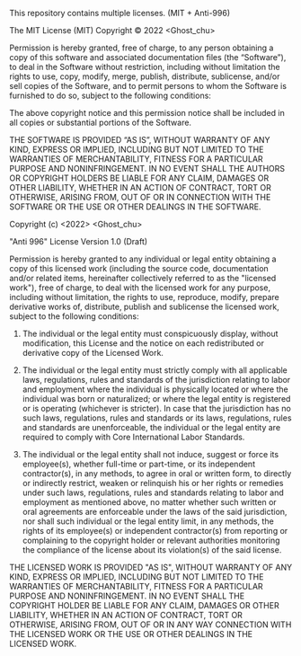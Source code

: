 This repository contains multiple licenses. (MIT + Anti-996)

The MIT License (MIT)
Copyright © 2022 <Ghost_chu>

Permission is hereby granted, free of charge, to any person obtaining a copy of this software and associated documentation files (the “Software”), to deal in the Software without restriction, including without limitation the rights to use, copy, modify, merge, publish, distribute, sublicense, and/or sell copies of the Software, and to permit persons to whom the Software is furnished to do so, subject to the following conditions:

The above copyright notice and this permission notice shall be included in all copies or substantial portions of the Software.

THE SOFTWARE IS PROVIDED “AS IS”, WITHOUT WARRANTY OF ANY KIND, EXPRESS OR IMPLIED, INCLUDING BUT NOT LIMITED TO THE WARRANTIES OF MERCHANTABILITY, FITNESS FOR A PARTICULAR PURPOSE AND NONINFRINGEMENT. IN NO EVENT SHALL THE AUTHORS OR COPYRIGHT HOLDERS BE LIABLE FOR ANY CLAIM, DAMAGES OR OTHER LIABILITY, WHETHER IN AN ACTION OF CONTRACT, TORT OR OTHERWISE, ARISING FROM, OUT OF OR IN CONNECTION WITH THE SOFTWARE OR THE USE OR OTHER DEALINGS IN THE SOFTWARE.



Copyright (c) <2022> <Ghost_chu>

"Anti 996" License Version 1.0 (Draft)

Permission is hereby granted to any individual or legal entity
obtaining a copy of this licensed work (including the source code,
documentation and/or related items, hereinafter collectively referred
to as the "licensed work"), free of charge, to deal with the licensed
work for any purpose, including without limitation, the rights to use,
reproduce, modify, prepare derivative works of, distribute, publish
and sublicense the licensed work, subject to the following conditions:

1. The individual or the legal entity must conspicuously display,
   without modification, this License and the notice on each redistributed
   or derivative copy of the Licensed Work.

2. The individual or the legal entity must strictly comply with all
   applicable laws, regulations, rules and standards of the jurisdiction
   relating to labor and employment where the individual is physically
   located or where the individual was born or naturalized; or where the
   legal entity is registered or is operating (whichever is stricter). In
   case that the jurisdiction has no such laws, regulations, rules and
   standards or its laws, regulations, rules and standards are
   unenforceable, the individual or the legal entity are required to
   comply with Core International Labor Standards.

3. The individual or the legal entity shall not induce, suggest or force
   its employee(s), whether full-time or part-time, or its independent
   contractor(s), in any methods, to agree in oral or written form, to
   directly or indirectly restrict, weaken or relinquish his or her
   rights or remedies under such laws, regulations, rules and standards
   relating to labor and employment as mentioned above, no matter whether
   such written or oral agreements are enforceable under the laws of the
   said jurisdiction, nor shall such individual or the legal entity
   limit, in any methods, the rights of its employee(s) or independent
   contractor(s) from reporting or complaining to the copyright holder or
   relevant authorities monitoring the compliance of the license about
   its violation(s) of the said license.

THE LICENSED WORK IS PROVIDED "AS IS", WITHOUT WARRANTY OF ANY KIND,
EXPRESS OR IMPLIED, INCLUDING BUT NOT LIMITED TO THE WARRANTIES OF
MERCHANTABILITY, FITNESS FOR A PARTICULAR PURPOSE AND NONINFRINGEMENT.
IN NO EVENT SHALL THE COPYRIGHT HOLDER BE LIABLE FOR ANY CLAIM,
DAMAGES OR OTHER LIABILITY, WHETHER IN AN ACTION OF CONTRACT, TORT OR
OTHERWISE, ARISING FROM, OUT OF OR IN ANY WAY CONNECTION WITH THE
LICENSED WORK OR THE USE OR OTHER DEALINGS IN THE LICENSED WORK.